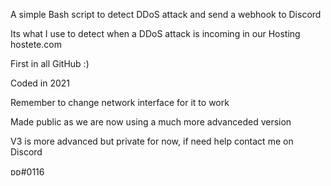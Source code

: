 A simple Bash script to detect DDoS attack and send a webhook to Discord

Its what I use to detect when a DDoS attack is incoming in our Hosting hostete.com

First in all GitHub :)

Coded in 2021

Remember to change network interface for it to work

Made public as we are now using a much more advanceded version

V3 is more advanced but private for now, if need help contact me on Discord

ᴅᴅ#0116


